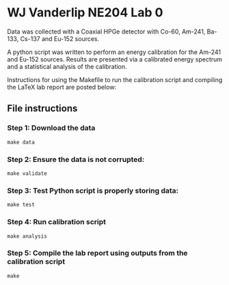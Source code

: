 # WJ Vanderlip NE204 Lab 0

Data was collected with a Coaxial HPGe detector with Co-60,
Am-241, Ba-133, Cs-137 and Eu-152 sources.

A python script was written to perform an energy calibration for the
Am-241 and Eu-152 sources. Results are presented via a calibrated energy
spectrum and a statistical analysis of the calibration.

Instructions for using the Makefile to run the calibration script and
compiling the LaTeX lab report are posted below:

## File instructions

### Step 1: Download the data

```
make data

```
### Step 2: Ensure the data is not corrupted:

```
make validate
```

### Step 3: Test Python script is properly storing data:

```
make test
```

### Step 4: Run calibration script

```
make analysis
```

### Step 5: Compile the lab report using outputs from the calibration script

```
make
```
